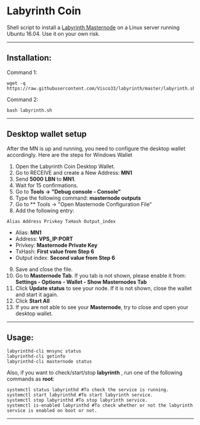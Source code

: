 # Labyrinth Coin
Shell script to install a [Labyrinth Masternode](https://labyrinthcoin.space) on a Linux server running Ubuntu 16.04. Use it on your own risk.

***
## Installation:
Command 1:
```
wget -q https://raw.githubusercontent.com/Visco33/labyrinth/master/labyrinth.sh
```
Command 2: 
```
bash labyrinth.sh 
```
***

## Desktop wallet setup

After the MN is up and running, you need to configure the desktop wallet accordingly. Here are the steps for Windows Wallet
1. Open the Labyrinth Coin Desktop Wallet.
2. Go to RECEIVE and create a New Address: **MN1**
3. Send **5000** **LBN** to **MN1**.
4. Wait for 15 confirmations.
5. Go to **Tools -> "Debug console - Console"**
6. Type the following command: **masternode outputs**
7. Go to  ** Tools -> "Open Masternode Configuration File"
8. Add the following entry:
```
Alias Address Privkey TxHash Output_index
```
* Alias: **MN1**
* Address: **VPS_IP:PORT**
* Privkey: **Masternode Private Key**
* TxHash: **First value from Step 6**
* Output index:  **Second value from Step 6**
9. Save and close the file.
10. Go to **Masternode Tab**. If you tab is not shown, please enable it from: **Settings - Options - Wallet - Show Masternodes Tab**
11. Click **Update status** to see your node. If it is not shown, close the wallet and start it again.
10. Click **Start All**
11. If you are not able to see your **Masternode**, try to close and open your desktop wallet.

***

## Usage:

```
labyrinthd-cli mnsync status
labyrinthd-cli getinfo
labyrinthd-cli masternode status
```

Also, if you want to check/start/stop **labyrinth** , run one of the following commands as **root**:

```
systemctl status labyrinthd #To check the service is running.
systemctl start labyrinthd #To start labyrinth service.
systemctl stop labyrinthd #To stop labyrinth service.
systemctl is-enabled labyrinthd #To check whether or not the labyrinth service is enabled on boot or not.
```

***
